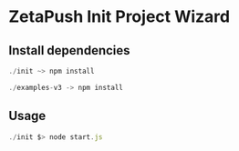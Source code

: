 # ZetaPush Init Project Wizard

## Install dependencies

```js
./init ~> npm install 
```

```js
./examples-v3 -> npm install
```

## Usage

```js
./init $> node start.js
```
